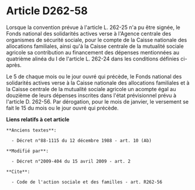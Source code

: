 # Article D262-58

Lorsque la convention prévue à l'article L. 262-25 n'a pu être signée, le Fonds national des solidarités actives verse à
l'Agence centrale des organismes de sécurité sociale, pour le compte de la Caisse nationale des allocations familiales, ainsi
qu'à la Caisse centrale de la mutualité sociale agricole sa contribution au financement des dépenses mentionnées au quatrième
alinéa du I de l'article L. 262-24 dans les conditions définies ci-après. 

Le 5 de chaque mois ou le jour ouvré qui précède, le Fonds national des solidarités actives verse à la Caisse nationale des
allocations familiales et à la Caisse centrale de la mutualité sociale agricole un acompte égal au douzième de leurs dépenses
inscrites dans l'état prévisionnel prévu à l'article D. 262-56. Par dérogation, pour le mois de janvier, le versement se fait
le 15 du mois ou le jour ouvré qui précède.

**Liens relatifs à cet article**

	**Anciens textes**:

	  - Décret n°88-1115 du 12 décembre 1988 - art. 10 (Ab)

	**Modifié par**:

	  - Décret n°2009-404 du 15 avril 2009 - art. 2

	**Cite**:

	  - Code de l'action sociale et des familles - art. R262-56

